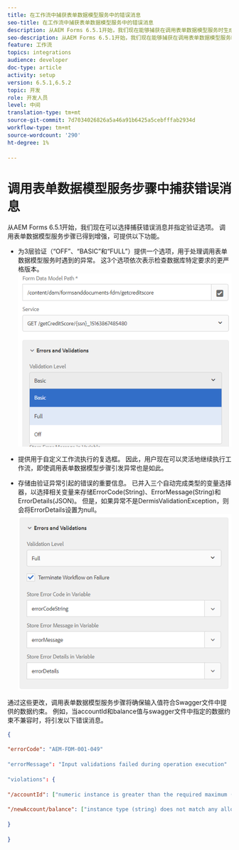```yaml
---
title: 在工作流中捕获表单数据模型服务中的错误消息
seo-title: 在工作流中捕获表单数据模型服务中的错误消息
description: 从AEM Forms 6.5.1开始，我们现在能够捕获在调用表单数据模型服务时生成的错误消息，这是AEM工作流中的一个步骤。 工作流.
seo-description: 从AEM Forms 6.5.1开始，我们现在能够捕获在调用表单数据模型服务时生成的错误消息，这是AEM工作流中的一个步骤。 工作流.
feature: 工作流
topics: integrations
audience: developer
doc-type: article
activity: setup
version: 6.5.1,6.5.2
topic: 开发
role: 开发人员
level: 中间
translation-type: tm+mt
source-git-commit: 7d7034026826a5a46a91b6425a5cebfffab2934d
workflow-type: tm+mt
source-wordcount: '290'
ht-degree: 1%

---
```



# 调用表单数据模型服务步骤中捕获错误消息

从AEM Forms 6.5.1开始，我们现在可以选择捕获错误消息并指定验证选项。 调用表单数据模型服务步骤已得到增强，可提供以下功能。

* 为3层验证（“OFF”、“BASIC”和“FULL”）提供一个选项，用于处理调用表单数据模型服务时遇到的异常。 这3个选项依次表示检查数据库特定要求的更严格版本。
   ![验证级别](assets/validation-level.PNG)

* 提供用于自定义工作流执行的复选框。 因此，用户现在可以灵活地继续执行工作流，即使调用表单数据模型步骤引发异常也是如此。

* 存储由验证异常引起的错误的重要信息。 已并入三个自动完成类型的变量选择器，以选择相关变量来存储ErrorCode(String)、ErrorMessage(String)和ErrorDetails(JSON)。 但是，如果异常不是DermisValidationException，则会将ErrorDetails设置为null。
   ![捕获错误消息](assets/fdm-error-details.PNG)

通过这些更改，调用表单数据模型服务步骤将确保输入值符合Swagger文件中提供的数据约束。 例如，当accountId和balance值与swagger文件中指定的数据约束不兼容时，将引发以下错误消息。

```json
{

"errorCode": "AEM-FDM-001-049"

"errorMessage": "Input validations failed during operation execution"

"violations": {

"/accountId": ["numeric instance is greater than the required maximum (maximum: 20, found: 97)"],

"/newAccount/balance": ["instance type (string) does not match any allowed primitive type (allowed: [\"integer\",\"number\"])"]

}

}
```


